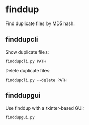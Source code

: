# finddup
Find duplicate files by MD5 hash.


## finddupcli
Show duplicate files:
```
finddupcli.py PATH
```

Delete duplicate files:
```
finddupcli.py --delete PATH
```

## finddupgui
Use finddup with a tkinter-based GUI:
```
finddupgui.py
```
